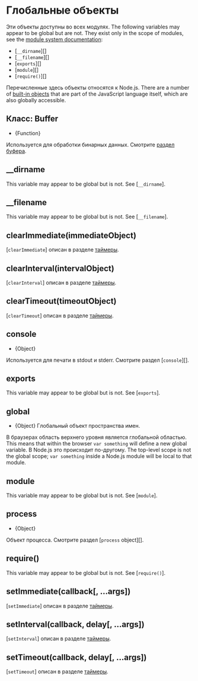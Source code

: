 # Глобальные объекты

<!--introduced_in=v0.10.0-->

<!-- type=misc -->

Эти объекты доступны во всех модулях. The following variables may appear to be global but are not. They exist only in the scope of modules, see the [module system documentation](modules.html):

* [`__dirname`][]
* [`__filename`][]
* [`exports`][]
* [`module`][]
* [`require()`][]

Перечисленные здесь объекты относятся к Node.js. There are a number of [built-in objects](https://developer.mozilla.org/en-US/docs/Web/JavaScript/Reference/Global_Objects) that are part of the JavaScript language itself, which are also globally accessible.

## Класс: Buffer

<!-- YAML
added: v0.1.103
-->

<!-- type=global -->

* {Function}

Используется для обработки бинарных данных. Смотрите [раздел буфера](buffer.html).

## \_\_dirname

This variable may appear to be global but is not. See [`__dirname`].

## \_\_filename

This variable may appear to be global but is not. See [`__filename`].

## clearImmediate(immediateObject)

<!-- YAML
added: v0.9.1
-->

<!--type=global-->

[`clearImmediate`] описан в разделе [таймеры](timers.html).

## clearInterval(intervalObject)

<!-- YAML
added: v0.0.1
-->

<!--type=global-->

[`clearInterval`] описан в разделе [таймеры](timers.html).

## clearTimeout(timeoutObject)

<!-- YAML
added: v0.0.1
-->

<!--type=global-->

[`clearTimeout`] описан в разделе [таймеры](timers.html).

## console

<!-- YAML
added: v0.1.100
-->

<!-- type=global -->

* {Object}

Используется для печати в stdout и stderr. Смотрите раздел [`console`][].

## exports

This variable may appear to be global but is not. See [`exports`].

## global

<!-- YAML
added: v0.1.27
-->

<!-- type=global -->

* {Object} Глобальный объект пространства имен.

В браузерах область верхнего уровня является глобальной областью. This means that within the browser `var something` will define a new global variable. В Node.js это происходит по-другому. The top-level scope is not the global scope; `var something` inside a Node.js module will be local to that module.

## module

This variable may appear to be global but is not. See [`module`].

## process

<!-- YAML
added: v0.1.7
-->

<!-- type=global -->

* {Object}

Объект процесса. Смотрите раздел [`process` object][].

## require()

This variable may appear to be global but is not. See [`require()`].

## setImmediate(callback[, ...args])

<!-- YAML
added: v0.9.1
-->

<!-- type=global -->

[`setImmediate`] описан в разделе [таймеры](timers.html).

## setInterval(callback, delay[, ...args])

<!-- YAML
added: v0.0.1
-->

<!-- type=global -->

[`setInterval`] описан в разделе [таймеры](timers.html).

## setTimeout(callback, delay[, ...args])

<!-- YAML
added: v0.0.1
-->

<!-- type=global -->

[`setTimeout`] описан в разделе [таймеры](timers.html).